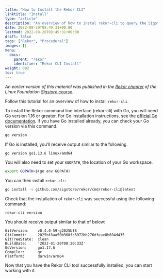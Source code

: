 ```yaml
---
title: "How to Install the Rekor CLI"
linktitle: "Install"
type: "article"
description: "An overview of how to instal rekor-cli to query the Sigstore transparency log"
date: 2022-08-20T08:49:31+00:00
lastmod: 2022-08-20T08:49:31+00:00
draft: false
tags: ["Rekor", "Procedural"]
images: []
menu:
  docs:
    parent: "rekor"
    identifier: "Rekor CLI Install"
weight: 002
toc: true
---
```


_An earlier version of this material was published in the [Rekor chapter](https://learning.edx.org/course/course-v1:LinuxFoundationX+LFS182x+2T2022/block-v1:LinuxFoundationX+LFS182x+2T2022+type@sequential+block@e785fae1be184e2c929db62dbe7444fa/block-v1:LinuxFoundationX+LFS182x+2T2022+type@vertical+block@a48c33126e2c4ee6ad3bfa6b7bc9c957) of the Linux Foundation [Sigstore course](https://learning.edx.org/course/course-v1:LinuxFoundationX+LFS182x+2T2022/home)._

Follow this tutorial for an overview of how to install `rekor-cli`.

To install the Rekor command line interface (rekor-cli) with Go, you will need Go version 1.16 or greater. For Go installation instructions, see the [official Go documentation](https://go.dev/doc/install). If you have Go installed already, you can check your Go version via this command.

```sh
go version
```

If Go is installed, you'll receive output similar to the following.

```output
go version go1.13.8 linux/amd64
```

You will also need to set your `$GOPATH`, the location of your Go workspace.

```sh
export GOPATH=$(go env GOPATH)
```

You can then install `rekor-cli`:

```sh
go install -v github.com/sigstore/rekor/cmd/rekor-cli@latest
```

Check that the installation of `rekor-cli` was successful using the following command:

```sh
rekor-cli version
```

You should receive output similar to that of below:

```output
GitVersion:    v0.4.0-59-g2025bf8
GitCommit:     2025bf8aa50b368fc3972bb276dfeae8b604d435
GitTreeState:  clean
BuildDate:     '2022-01-26T00:20:33Z'
GoVersion:     go1.17.6
Compiler:      gc
Platform:      darwin/arm64
```

Now that you have the Rekor CLI tool successfully installed, you can start working with it.
